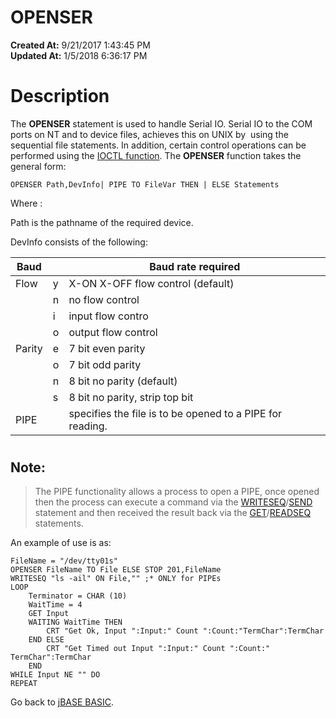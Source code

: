 # OPENSER

**Created At:** 9/21/2017 1:43:45 PM  
**Updated At:** 1/5/2018 6:36:17 PM  


# Description

The **OPENSER** statement is used to handle Serial IO. Serial IO to the COM ports on NT and to device files, achieves this on UNIX by  using the sequential file statements. In addition, certain control operations can be performed using the [IOCTL function](276732-ioctl). The **OPENSER** function takes the general form:

```
OPENSER Path,DevInfo| PIPE TO FileVar THEN | ELSE Statements
```

Where :

Path is the pathname of the required device.

DevInfo consists of the following:


| Baud<br> | <br> | Baud rate required<br> |
| --- | --- | --- |
| Flow<br> | y<br> | X-ON X-OFF flow control (default)<br> |
| <br> | n<br> | no flow control<br> |
| <br> | i<br> | input flow contro<br> |
| <br> | o<br> | output flow control<br> |
| Parity<br> | e<br> | 7 bit even parity<br> |
| <br> | o<br> | 7 bit odd parity<br> |
| <br> | n<br> | 8 bit no parity (default)<br> |
| <br> | s<br> | 8 bit no parity, strip top bit<br> |
| PIPE<br> | <br> | specifies the file is to be opened to a PIPE for reading.<br> |


# 


## Note:


> The PIPE functionality allows a process to open a PIPE, once opened then the process can execute a command via the [WRITESEQ](279570-writeseq)/[SEND](279584-send) statement and then received the result back via the [GET](276055-get)/[READSEQ](278773-readseq) statements.


An example of use is as:

```
FileName = "/dev/tty01s"
OPENSER FileName TO File ELSE STOP 201,FileName
WRITESEQ "ls -ail" ON File,"" ;* ONLY for PIPEs
LOOP
    Terminator = CHAR (10)
    WaitTime = 4
    GET Input
    WAITING WaitTime THEN
        CRT "Get Ok, Input ":Input:" Count ":Count:"TermChar":TermChar
    END ELSE
        CRT "Get Timed out Input ":Input:" Count ":Count:" TermChar":TermChar
    END
WHILE Input NE "" DO
REPEAT
```



Go back to [jBASE BASIC](263498-jbase-basic).
